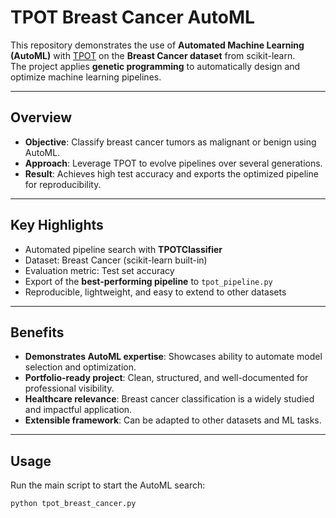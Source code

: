 # TPOT Breast Cancer AutoML

This repository demonstrates the use of **Automated Machine Learning (AutoML)** with [TPOT](http://epistasislab.github.io/tpot/) on the **Breast Cancer dataset** from scikit-learn.  
The project applies **genetic programming** to automatically design and optimize machine learning pipelines.

---

## Overview
- **Objective**: Classify breast cancer tumors as malignant or benign using AutoML.  
- **Approach**: Leverage TPOT to evolve pipelines over several generations.  
- **Result**: Achieves high test accuracy and exports the optimized pipeline for reproducibility.  

---

## Key Highlights
- Automated pipeline search with **TPOTClassifier**  
- Dataset: Breast Cancer (scikit-learn built-in)  
- Evaluation metric: Test set accuracy  
- Export of the **best-performing pipeline** to `tpot_pipeline.py`  
- Reproducible, lightweight, and easy to extend to other datasets  

---

## Benefits
- **Demonstrates AutoML expertise**: Showcases ability to automate model selection and optimization.  
- **Portfolio-ready project**: Clean, structured, and well-documented for professional visibility.  
- **Healthcare relevance**: Breast cancer classification is a widely studied and impactful application.  
- **Extensible framework**: Can be adapted to other datasets and ML tasks.  

---

## Usage
Run the main script to start the AutoML search:

```bash
python tpot_breast_cancer.py
